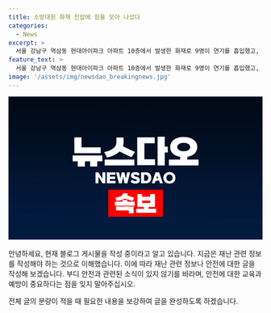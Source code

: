 ```yaml
---
title: 소방대원 화재 진압에 힘을 모아 나섰다
categories:
  - News
excerpt: >
  서울 강남구 역삼동 현대아이파크 아파트 10층에서 발생한 화재로 9명이 연기를 흡입했고, 이 중 2명이 병원으로 옮겨졌다. 소방대원들이 진화 작업 중이며 경찰과 소방당국이 사태를 조사 중이다.
feature_text: >
  서울 강남구 역삼동 현대아이파크 아파트 10층에서 발생한 화재로 9명이 연기를 흡입했고, 이 중 2명이 병원으로 옮겨졌다. 소방대원들이 진화 작업 중이며 경찰과 소방당국이 사태를 조사 중이다.
image: '/assets/img/newsdao_breakingnews.jpg'
---
```


<p><img src="/assets/img/newsdao_breakingnews.jpg" alt="pcversion 속보" /></p>

<p>안녕하세요, 현재 블로그 게시물을 작성 중이라고 알고 있습니다. 지금은 재난 관련 정보를 작성해야 하는 것으로 이해했습니다. 이에 따라 재난 관련 정보나 안전에 대한 글을 작성해 보겠습니다. 부디 안전과 관련된 소식이 있지 않기를 바라며, 안전에 대한 교육과 예방이 중요하다는 점을 잊지 말아주십시오.</p>

<p>전체 글의 분량이 적을 때 필요한 내용을 보강하여 글을 완성하도록 하겠습니다.</p>

